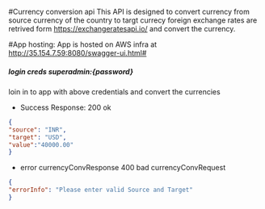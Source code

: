 #Currency conversion api
This API is designed to convert currency from source currency of the country to targt currecy 
foreign exchange rates are retrived form https://exchangeratesapi.io/ and convert the currency.

#App hosting:
App is hosted on  AWS infra at http://35.154.7.59:8080/swagger-ui.html#  
##### login creds superadmin:{password}
loin in to app with above credentials and convert the currencies 

* Success Response: 200 ok
```json
{
"source": "INR",
"target": "USD",
"value":"40000.00"
}
```
* error currencyConvResponse 400 bad currencyConvRequest
```json
{
"errorInfo": "Please enter valid Source and Target"
}
```